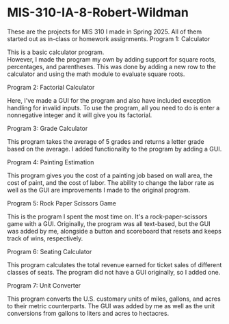 # MIS-310-IA-8-Robert-Wildman
These are the projects for MIS 310 I made in Spring 2025.
All of them started out as in-class or homework assignments.
Program 1: Calculator

This is a basic calculator program.  
However, I made the program my own by adding support for square roots, percentages, and parentheses.
This was done by adding a new row to the calculator and using the math module to evaluate square roots.

Program 2: Factorial Calculator

Here, I've made a GUI for the program and also have included exception handling for invalid inputs.
To use the program, all you need to do is enter a nonnegative integer and it will give you its factorial.

Program 3: Grade Calculator

This program takes the average of 5 grades and returns a letter
grade based on the average. I added functionality to the program by adding a GUI.

Program 4: Painting Estimation

This program gives you the cost of a painting job based on wall area, the cost of paint, and
the cost of labor. The ability to change the labor rate as well as the GUI are improvements I
made to the original program.

Program 5: Rock Paper Scissors Game

This is the program I spent the most time on. It's a rock-paper-scissors game with a GUI.
Originally, the program was all text-based, but the GUI was added by me, alongside a button and scoreboard
that resets and keeps track of wins, respectively.

Program 6: Seating Calculator

This program calculates the total revenue earned for ticket sales of different classes of seats.
The program did not have a GUI originally, so I added one.

Program 7: Unit Converter

This program converts the U.S. customary units of miles, gallons, and acres to their metric counterparts.
The GUI was added by me as well as the unit conversions from gallons to liters and acres to hectacres. 
